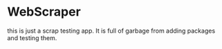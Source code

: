 # WebScraper
this is just a scrap testing app. It is full of garbage from adding packages and testing them.
